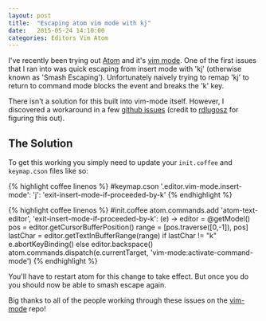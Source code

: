 ```yaml
---
layout: post
title:  "Escaping atom vim mode with kj"
date:   2015-05-24 14:10:00
categories: Editors Vim Atom
---
```

I've recently been trying out [Atom](https://atom.io/) and it's [vim mode](https://github.com/atom/vim-mode).  One of the first issues that I ran into was quick escaping from insert mode with 'kj' (otherwise known as 'Smash Escaping'). Unfortunately naively trying to remap 'kj' to return to command mode blocks the event and breaks the 'k' key.

There isn't a solution for this built into vim-mode itself.  However, I discovered a workaround in a few [github issues](https://github.com/atom/vim-mode/issues/334) (credit to [rdlugosz](https://github.com/rdlugosz) for figuring this out).

## The Solution

To get this working you simply need to update your `init.coffee` and `keymap.cson` files like so:

{% highlight coffee linenos %}
#keymap.cson
'.editor.vim-mode.insert-mode':
  'j': 'exit-insert-mode-if-proceeded-by-k'
{% endhighlight %}

{% highlight coffee linenos %}
#init.coffee
atom.commands.add 'atom-text-editor', 'exit-insert-mode-if-proceeded-by-k': (e) ->
  editor = @getModel()
  pos = editor.getCursorBufferPosition()
  range = [pos.traverse([0,-1]), pos]
  lastChar = editor.getTextInBufferRange(range)
  if lastChar != "k"
    e.abortKeyBinding()
  else
    editor.backspace()
    atom.commands.dispatch(e.currentTarget, 'vim-mode:activate-command-mode')
{% endhighlight %}

You'll have to restart atom for this change to take effect.  But once you do you should now be able to smash escape again.

Big thanks to all of the people working through these issues on
the [vim-mode](https://github.com/atom/vim-mode) repo!
